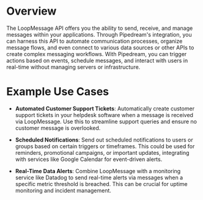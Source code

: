 # Overview

The LoopMessage API offers you the ability to send, receive, and manage messages within your applications. Through Pipedream's integration, you can harness this API to automate communication processes, organize message flows, and even connect to various data sources or other APIs to create complex messaging workflows. With Pipedream, you can trigger actions based on events, schedule messages, and interact with users in real-time without managing servers or infrastructure.

# Example Use Cases

- **Automated Customer Support Tickets**: Automatically create customer support tickets in your helpdesk software when a message is received via LoopMessage. Use this to streamline support queries and ensure no customer message is overlooked.

- **Scheduled Notifications**: Send out scheduled notifications to users or groups based on certain triggers or timeframes. This could be used for reminders, promotional campaigns, or important updates, integrating with services like Google Calendar for event-driven alerts.

- **Real-Time Data Alerts**: Combine LoopMessage with a monitoring service like Datadog to send real-time alerts via messages when a specific metric threshold is breached. This can be crucial for uptime monitoring and incident management.
